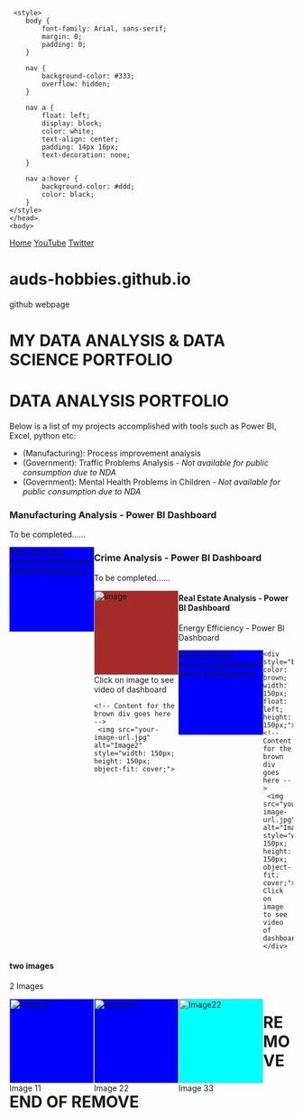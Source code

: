 <!DOCTYPE html>

<html lang="en" dir="ltr">
    <head>
        <title> My Portfolio </title>
        <meta charset="utf-8">
    <meta name="viewport" content="width=device-width, initial-scale=1">

     <style>
        body {
            font-family: Arial, sans-serif;
            margin: 0;
            padding: 0;
        }

        nav {
            background-color: #333;
            overflow: hidden;
        }

        nav a {
            float: left;
            display: block;
            color: white;
            text-align: center;
            padding: 14px 16px;
            text-decoration: none;
        }

        nav a:hover {
            background-color: #ddd;
            color: black;
        }
    </style>
    </head>
    <body>
<nav>
    <a href="#home">Home</a>
    <a href="#about">YouTube</a>
     <a href="#about">Twitter</a>
</nav>


# auds-hobbies.github.io
github webpage
# MY DATA ANALYSIS & DATA SCIENCE PORTFOLIO


<h1>DATA ANALYSIS PORTFOLIO</h1>
Below is a list of my projects accomplished with tools such as Power BI, Excel, python etc: 
<ul>
    <li> (Manufacturing): Process improvement analysis   </li>
    <li> (Government): Traffic Problems Analysis - <i>Not available for public consumption due to NDA </i>  </li>
    <li> (Government): Mental Health Problems in Children - <i>Not available for public consumption due to NDA </i>  </li>
</ul>

<h3> Manufacturing Analysis - Power BI Dashboard </h3>
<p> To be completed...... </p>
<div style="background-color: blue; width: 150px; float: left; height: 150px;">
    <!-- Content for the blue div goes here -->
    Manufacturing Process Improvement Power BI Dashboard
</div>

<h3> Crime Analysis - Power BI Dashboard </h3>
<p> To be completed...... </p>
<div style="background-color: brown; width: 150px; float: left; height: 150px;">
    <!-- Content for the brown div goes here -->
     <img src="your-image-url.jpg" alt="Image" style="width: 150px; height: 150px; object-fit: cover;">
    Click on image to see video of dashboard

    <!-- Content for the brown div goes here -->
     <img src="your-image-url.jpg" alt="Image2" style="width: 150px; height: 150px; object-fit: cover;">
</div>


<h4> Real Estate Analysis - Power BI Dashboard </h4> 
<p>Energy Efficiency  - Power BI Dashboard </p>
<div>
    <div style="background-color: blue; width: 150px; float: left; height: 150px;">
    <!-- Content for the blue div goes here -->
    Manufacturing Process Improvement Power BI Dashboard
    </div>

    <div style="background-color: brown; width: 150px; float: left; height: 150px;">
    <!-- Content for the brown div goes here -->
     <img src="your-image-url.jpg" alt="Image" style="width: 150px; height: 150px; object-fit: cover;">
    Click on image to see video of dashboard
    </div>
</div>


<section>
    <h4> two images </h4> 
<p> 2 Images </p>
<div>
    <div style="background-color: blue; width: 150px; float: left; height: 150px;">
    <!-- IMAGE 11 -->
    <img src="your-image-url.jpg" alt="Image11" style="width: 150px; height: 150px; object-fit: cover;">
    Image 11
    </div>
</div>

<div>
    <div style="background-color: blue; width: 150px; float: left; height: 150px;">
    <!-- IMAGE 22 -->
    <img src="your-image-url.jpg" alt="Image22" style="width: 150px; height: 150px; object-fit: cover;">
    Image 22
    </div>
</div>

<div>
    <div style="background-color: cyan; width: 150px; float: left; height: 150px;">
    <!-- IMAGE 33 -->
    <img src="your-image-url.jpg" alt="Image22" style="width: 150px; height: 150px; object-fit: cover;">
    Image 33
    </div>
</div>

</section>



# REMOVE 







# END OF REMOVE



</body>
</html>
